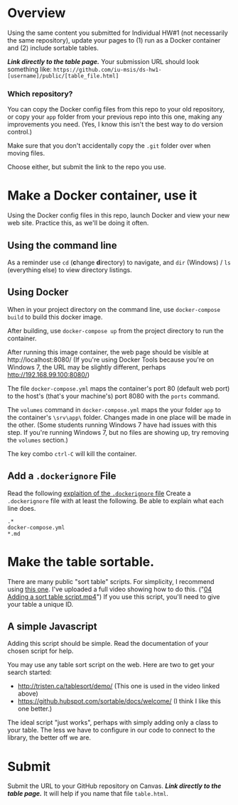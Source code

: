 
# Overview
Using the same content you submitted for Individual HW#1 (not necessarily the same repository), update your pages to (1)  run as a Docker container and (2) include sortable tables.

_**Link directly to the table page.**_ Your submission URL should look something like: `https://github.com/iu-msis/ds-hw1-[username]/public/[table_file.html]`

### Which repository?
You can copy the Docker config files from this repo to your old repository, or copy your `app` folder from your previous repo into this one, making any improvements you need. (Yes, I know this isn't the best way to do version control.)

Make sure that you don't accidentally copy the `.git` folder over when moving files.

Choose either, but submit the link to the repo you use.

# Make a Docker container, use it
Using the Docker config files in this repo, launch Docker and view your new web site. Practice this, as we'll be doing it often.

## Using the command line
As a reminder use `cd` (**c**hange **d**irectory) to navigate, and `dir` (Windows) / `ls` (everything else) to view directory listings.

## Using Docker
When in your project directory on the command line, use `docker-compose build` to build this docker image.

After building, use `docker-compose up` from the project directory to run the container.

After running this image container, the web page should be visible at http://localhost:8080/ (If you're using Docker Tools because you're on Windows 7, the URL may be slightly different, perhaps http://192.168.99.100:8080/)

The file `docker-compose.yml` maps the container's port 80 (default web port) to
the host's (that's your machine's) port 8080 with the `ports` command.

The `volumes` command in `docker-compose.yml` maps the your folder `app` to the
container's `\srv\app\` folder. Changes made in one place will be made in the
 other. (Some students running Windows 7 have had issues with this step. If you're running Windows 7, but no files are showing up, try removing the `volumes` section.)

 The key combo `ctrl-C` will kill the container.

## Add a `.dockerignore` File
Read the following [explaition of the `.dockerignore` file](https://blog.codeship.com/leveraging-the-dockerignore-file-to-create-smaller-images/)
Create a `.dockerignore` file with at least the following. Be able to explain what each line does.

```
.*
docker-compose.yml
*.md
```

# Make the table sortable.

There are many public "sort table" scripts. For simplicity, I recommend using [this one](http://tristen.ca/tablesort/demo/). I've uploaded a full video showing how to do this. ("[04 Adding a sort table script.mp4](https://iu.box.com/s/9g2m3r35ut3oj5anjfrfojyngxy7b8fz)") If you use this script, you'll need to give your table a unique ID.

## A simple Javascript

Adding this script should be simple. Read the documentation of your chosen script for help.

You may use any table sort script on the web. Here are two to get your search started:

* http://tristen.ca/tablesort/demo/ (This one is used in the video linked above)
* https://github.hubspot.com/sortable/docs/welcome/ (I think I like this one better.)

The ideal script "just works", perhaps with simply adding only a class to your table. The less we have to configure in our code to connect to the library, the better off we are.

# Submit
Submit the URL to your GitHub repository on Canvas. _**Link directly to the table page.**_ It will help if you name that file `table.html`.
